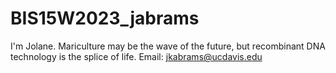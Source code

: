 # BIS15W2023_jabrams
I'm Jolane. 
Mariculture may be the wave of the future, but recombinant DNA technology is the splice of life. 
Email: jkabrams@ucdavis.edu
